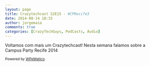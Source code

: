 ```yaml
---
layout: page
title: Crazytechcast S2E15 - #CPRecife3
date: 2014-08-14 18:33
author: jorgemaia
comments: true
categories: [CrazyTechGuys, PodCasts, Áudio]
---
```

Voltamos com mais um Crazytechcast! Nesta semana falamos sobre a Campus Party Recife 2014<p class="wpematico_credit"><small>Powered by <a href="http://www.wpematico.com" target="_blank">WPeMatico</a></small></p>
